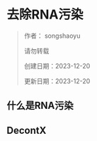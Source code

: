 # 去除RNA污染
> 作者： songshaoyu
> 
> 请勿转载
> 
> 创建日期：2023-12-20
> 
> 更新日期：2023-12-20

## 什么是RNA污染

## DecontX